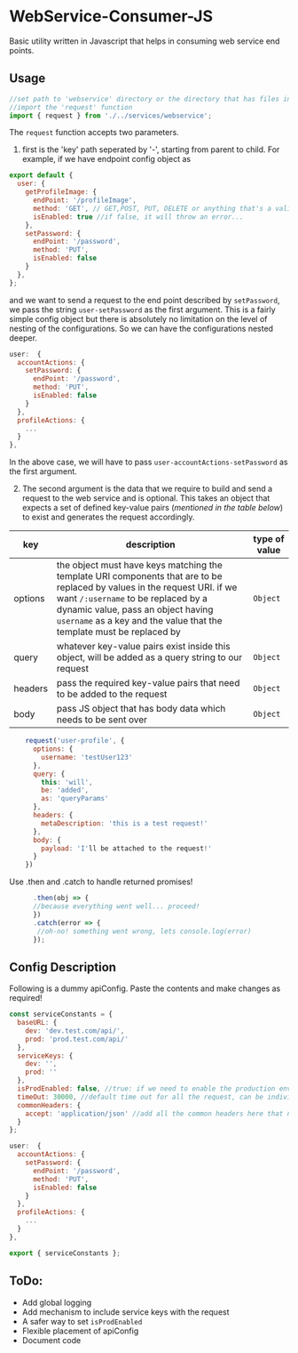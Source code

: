 # WebService-Consumer-JS

Basic utility written in Javascript that helps in consuming web service end points. 

Usage
---
```javascript
//set path to 'webservice' directory or the directory that has files inside 'webservice' directory
//import the 'request' function
import { request } from './../services/webservice';
```
The `request` function accepts two parameters.
1. first is the 'key' path seperated by '-', starting from parent to child. For example, if we have endpoint config object as 

```javascript
export default {
  user: {
    getProfileImage: {
      endPoint: '/profileImage',
      method: 'GET', // GET,POST, PUT, DELETE or anything that's a valid method
      isEnabled: true //if false, it will throw an error...
    },
    setPassword: {
      endPoint: '/password',
      method: 'PUT',
      isEnabled: false
    }
  },
};
```
and we want to send a request to the end point described by ```setPassword```, we pass the string ```user-setPassword``` as the first argument. This is a fairly simple config object but there is absolutely no limitation on the level of nesting of the configurations. So we can have the configurations nested deeper.

```javascript
user:  {
  accountActions: {
    setPassword: {
      endPoint: '/password',
      method: 'PUT',
      isEnabled: false
    }
  },
  profileActions: {
    ...
  }
},
```
In the above case, we will have to pass ```user-accountActions-setPassword``` as the first argument.

2. The second argument is the data that we require to build and send a request to the web service and is optional. This takes an object that expects a set of defined key-value pairs (_mentioned in the table below_) to exist and generates the request accordingly.

key | description | type of value
--- | --- | ---
options | the object must have keys matching the template URI components that are to be replaced by values in the request URI. if we want `/:username` to be replaced by a dynamic value, pass an object having `username` as a key and the value that the template must be replaced by | `Object`
query | whatever key-value pairs exist inside this object, will be added as a query string to our request | `Object`
headers | pass the required key-value pairs that need to be added to the request | `Object`
body | pass JS object that has body data which needs to be sent over | `Object`


```javascript
    request('user-profile', {
      options: {
        username: 'testUser123'
      },
      query: {
        this: 'will',
        be: 'added',
        as: 'queryParams'
      },
      headers: {
        metaDescription: 'this is a test request!'
      },
      body: {
        payload: 'I'll be attached to the request!'
      }
    })
```
Use .then and .catch to handle returned promises!
```javascript
      .then(obj => {
      //because everything went well... proceed!
      })
      .catch(error => {
       //oh-no! something went wrong, lets console.log(error)
      });
```

Config Description
---
Following is a dummy apiConfig. Paste the contents and make changes as required!

```javascript
const serviceConstants = {
  baseURL: {
    dev: 'dev.test.com/api/',
    prod: 'prod.test.com/api/'
  },
  serviceKeys: {
    dev: '',
    prod: ''
  },
  isProdEnabled: false, //true: if we need to enable the production env requests
  timeOut: 30000, //default time out for all the request, can be individually overriden for every config as well
  commonHeaders: {
    accept: 'application/json' //add all the common headers here that need to be a part of all the requests that we make
  }
};

user:  {
  accountActions: {
    setPassword: {
      endPoint: '/password',
      method: 'PUT',
      isEnabled: false
    }
  },
  profileActions: {
    ...
  }
},

export { serviceConstants };

```

ToDo:
---
* Add global logging
* Add mechanism to include service keys with the request
* A safer way to set `isProdEnabled` 
* Flexible placement of apiConfig
* Document code
